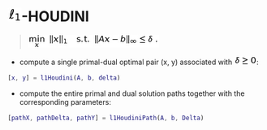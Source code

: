 # ![ell_1_big](https://github.com/chrbraue/l1Houdini/blob/master/aux/ell_1_big.jpg)-HOUDINI
>![p_delta](https://github.com/chrbraue/l1Houdini/blob/master/aux/p_delta.jpg)

- compute a single primal-dual optimal pair (x, y) associated with ![delta_geq_0](https://github.com/chrbraue/l1Houdini/blob/master/aux/delta_geq_0.jpg):
```matlab
[x, y] = l1Houdini(A, b, delta)
```

- compute the entire primal and dual solution paths together with the corresponding parameters:
```matlab
[pathX, pathDelta, pathY] = l1HoudiniPath(A, b, Delta)
```